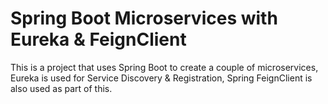 # Spring Boot Microservices with Eureka & FeignClient

This is a project that uses Spring Boot to create a couple of microservices, Eureka is used for Service Discovery & Registration, Spring FeignClient is also used as part of this.
